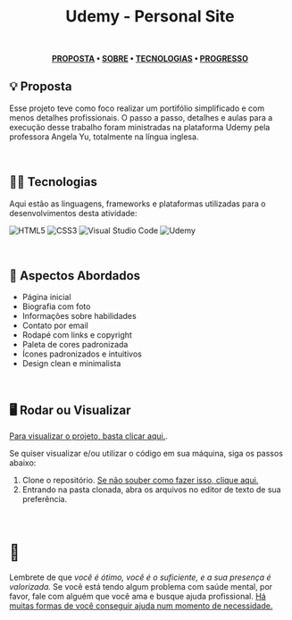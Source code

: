 <div align='center'>
  
# Udemy - Personal Site
</div>
</br>

<div align="center">

**[PROPOSTA](https://github.com/chroline/well_app#-project-philosophy) • 
[SOBRE](https://github.com/chroline/well_app#-wiki) • 
[TECNOLOGIAS](https://github.com/chroline/well_app#-tech-stack) • 
[PROGRESSO](https://github.com/chroline/well_app#%EF%B8%8F-contributing)**

</div>

## 💡 Proposta

Esse projeto teve como foco realizar um portifólio simplificado e com menos detalhes profissionais. O passo a passo, detalhes e aulas para a execução desse trabalho foram ministradas na plataforma Udemy pela professora Angela Yu, totalmente na língua inglesa.

<br />

## 👩‍💻 Tecnologias

Aqui estão as linguagens, frameworks e plataformas utilizadas para o desenvolvimentos desta atividade:

![HTML5](https://img.shields.io/badge/html5-%23E34F26.svg?style=for-the-badge&logo=html5&logoColor=white)
![CSS3](https://img.shields.io/badge/css3-%231572B6.svg?style=for-the-badge&logo=css3&logoColor=white)
![Visual Studio Code](https://img.shields.io/badge/Visual%20Studio%20Code-0078d7.svg?style=for-the-badge&logo=visual-studio-code&logoColor=white) 
![Udemy](https://img.shields.io/badge/Udemy-A435F0?style=for-the-badge&logo=Udemy&logoColor=white)

<br />

## 📒 Aspectos Abordados

- Página inicial
- Biografia com foto
- Informações sobre habilidades
- Contato por email
- Rodapé com links e copyright
- Paleta de cores padronizada
- Ícones padronizados e intuitivos
- Design clean e minimalista

<br />

## 🖥️ Rodar ou Visualizar
[Para visualizar o projeto, basta clicar aqui.](https://drisabelles.github.io/udemy-personal-site/).

Se quiser visualizar e/ou utilizar o código em sua máquina, siga os passos abaixo:
1) Clone o repositório. [Se não souber como fazer isso, clique aqui.](https://docs.github.com/pt/repositories/creating-and-managing-repositories/cloning-a-repository)
2) Entrando na pasta clonada, abra os arquivos no editor de texto de sua preferência.

<br />


# 💛

Lembrete de que *você é ótimo, você é o suficiente, e a sua presença é valorizada.* Se você está tendo algum problema com saúde mental, por favor, fale com alguém que você ama e busque ajuda profissional. [Há muitas formas de você conseguir ajuda num momento de necessidade.](https://www.cvv.org.br/)
